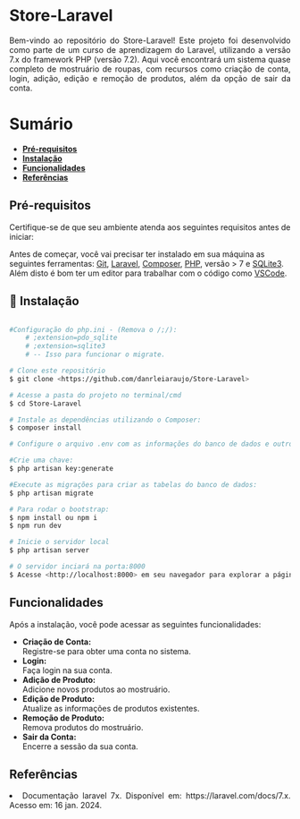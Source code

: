 <h1> Store-Laravel</h1>
<p align="justify">Bem-vindo ao repositório do Store-Laravel! Este projeto foi desenvolvido como parte de um curso de aprendizagem do Laravel, utilizando a versão 7.x do framework PHP (versão 7.2). Aqui você encontrará um sistema quase completo de mostruário de roupas, com recursos como criação de conta, login, adição, edição e remoção de produtos, além da opção de sair da conta.</p>
<div id="sumario">
    <h1>Sumário</h1>
	<ul>
		<li>
            <a href="#prerequisitos"> <b>Pré-requisitos</b> </a> 
        </li>
        <li>
            <a href="#instalacao"> <b>Instalação</b> </a> 
        </li>
        <li>
            <a href="#funcionalidades"> <b>Funcionalidades</b> </a> 
        </li>
		<li>
            <a href="#referencias"> <b>Referências</b> </a> 
        </li>
	</ul>	
</div>

<h2 id="prerequisitos"> Pré-requisitos </h2>
Certifique-se de que seu ambiente atenda aos seguintes requisitos antes de iniciar:

Antes de começar, você vai precisar ter instalado em sua máquina as seguintes ferramentas:
[Git](https://git-scm.com), [Laravel](https://laravel.com/docs/7.x/installation), [Composer](https://getcomposer.org/download), [PHP](https://www.php.net/downloads), versão > 7 e [SQLite3](https://www.sqlite.org/download.html). 
Além disto é bom ter um editor para trabalhar com o código como [VSCode](https://code.visualstudio.com/).

<h2 id="instalacao">🎲 Instalação</h2>

```bash

#Configuração do php.ini - (Remova o /;/):
    # ;extension=pdo_sqlite 
    # ;extension=sqlite3
    # -- Isso para funcionar o migrate.

# Clone este repositório
$ git clone <https://github.com/danrleiaraujo/Store-Laravel>

# Acesse a pasta do projeto no terminal/cmd
$ cd Store-Laravel

# Instale as dependências utilizando o Composer:
$ composer install

# Configure o arquivo .env com as informações do banco de dados e outros parâmetros necessários.

#Crie uma chave:
$ php artisan key:generate

#Execute as migrações para criar as tabelas do banco de dados:
$ php artisan migrate

# Para rodar o bootstrap:
$ npm install ou npm i
$ npm run dev

# Inicie o servidor local
$ php artisan server

# O servidor inciará na porta:8000
$ Acesse <http://localhost:8000> em seu navegador para explorar a página web Store-Lavel.
```

<h2 id="funcionalidades">Funcionalidades</h2>
Após a instalação, você pode acessar as seguintes funcionalidades:

<ul>
    <li><b>Criação de Conta:</b></li> 
    Registre-se para obter uma conta no sistema.
    <li><b>Login:</b></li> 
    Faça login na sua conta.
    <li><b>Adição de Produto:</b></li> 
    Adicione novos produtos ao mostruário.
    <li><b>Edição de Produto:</b></li> Atualize as informações de produtos existentes.
    <li><b>Remoção de Produto:</b></li> Remova produtos do mostruário.
    <li><b>Sair da Conta:</b></li> Encerre a sessão da sua conta.
</ul>	

<div id="referencias"> 
	<h2>Referências</h2>
	<li align="justify">Documentação laravel 7x. Disponível em: https://laravel.com/docs/7.x. Acesso em: 16 jan. 2024.‌</li>
</div>